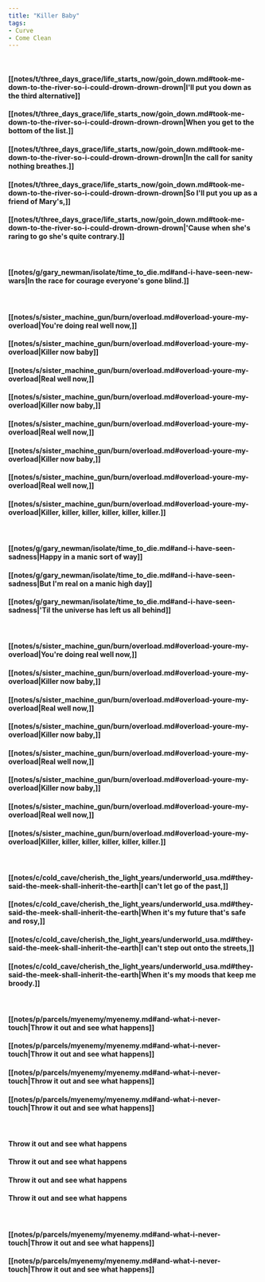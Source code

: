```yaml
---
title: "Killer Baby"
tags:
- Curve
- Come Clean
---
```

&nbsp;
#### [[notes/t/three_days_grace/life_starts_now/goin_down.md#took-me-down-to-the-river-so-i-could-drown-drown-drown|I'll put you down as the third alternative]]
#### [[notes/t/three_days_grace/life_starts_now/goin_down.md#took-me-down-to-the-river-so-i-could-drown-drown-drown|When you get to the bottom of the list.]]
#### [[notes/t/three_days_grace/life_starts_now/goin_down.md#took-me-down-to-the-river-so-i-could-drown-drown-drown|In the call for sanity nothing breathes.]]
#### [[notes/t/three_days_grace/life_starts_now/goin_down.md#took-me-down-to-the-river-so-i-could-drown-drown-drown|So I'll put you up as a friend of Mary's,]]
#### [[notes/t/three_days_grace/life_starts_now/goin_down.md#took-me-down-to-the-river-so-i-could-drown-drown-drown|'Cause when she's raring to go she's quite contrary.]]
&nbsp;
#### [[notes/g/gary_newman/isolate/time_to_die.md#and-i-have-seen-new-wars|In the race for courage everyone's gone blind.]]
&nbsp;
#### [[notes/s/sister_machine_gun/burn/overload.md#overload-youre-my-overload|You're doing real well now,]]
#### [[notes/s/sister_machine_gun/burn/overload.md#overload-youre-my-overload|Killer now baby]]
#### [[notes/s/sister_machine_gun/burn/overload.md#overload-youre-my-overload|Real well now,]]
#### [[notes/s/sister_machine_gun/burn/overload.md#overload-youre-my-overload|Killer now baby,]]
#### [[notes/s/sister_machine_gun/burn/overload.md#overload-youre-my-overload|Real well now,]]
#### [[notes/s/sister_machine_gun/burn/overload.md#overload-youre-my-overload|Killer now baby,]]
#### [[notes/s/sister_machine_gun/burn/overload.md#overload-youre-my-overload|Real well now,]]
#### [[notes/s/sister_machine_gun/burn/overload.md#overload-youre-my-overload|Killer, killer, killer, killer, killer, killer.]]
&nbsp;
#### [[notes/g/gary_newman/isolate/time_to_die.md#and-i-have-seen-sadness|Happy in a manic sort of way]]
#### [[notes/g/gary_newman/isolate/time_to_die.md#and-i-have-seen-sadness|But I'm real on a manic high day]]
#### [[notes/g/gary_newman/isolate/time_to_die.md#and-i-have-seen-sadness|'Til the universe has left us all behind]]
&nbsp;
#### [[notes/s/sister_machine_gun/burn/overload.md#overload-youre-my-overload|You're doing real well now,]]
#### [[notes/s/sister_machine_gun/burn/overload.md#overload-youre-my-overload|Killer now baby,]]
#### [[notes/s/sister_machine_gun/burn/overload.md#overload-youre-my-overload|Real well now,]]
#### [[notes/s/sister_machine_gun/burn/overload.md#overload-youre-my-overload|Killer now baby,]]
#### [[notes/s/sister_machine_gun/burn/overload.md#overload-youre-my-overload|Real well now,]]
#### [[notes/s/sister_machine_gun/burn/overload.md#overload-youre-my-overload|Killer now baby,]]
#### [[notes/s/sister_machine_gun/burn/overload.md#overload-youre-my-overload|Real well now,]]
#### [[notes/s/sister_machine_gun/burn/overload.md#overload-youre-my-overload|Killer, killer, killer, killer, killer, killer.]]
&nbsp;
#### [[notes/c/cold_cave/cherish_the_light_years/underworld_usa.md#they-said-the-meek-shall-inherit-the-earth|I can't let go of the past,]]
#### [[notes/c/cold_cave/cherish_the_light_years/underworld_usa.md#they-said-the-meek-shall-inherit-the-earth|When it's my future that's safe and rosy,]]
#### [[notes/c/cold_cave/cherish_the_light_years/underworld_usa.md#they-said-the-meek-shall-inherit-the-earth|I can't step out onto the streets,]]
#### [[notes/c/cold_cave/cherish_the_light_years/underworld_usa.md#they-said-the-meek-shall-inherit-the-earth|When it's my moods that keep me broody.]]
&nbsp;
#### [[notes/p/parcels/myenemy/myenemy.md#and-what-i-never-touch|Throw it out and see what happens]]
#### [[notes/p/parcels/myenemy/myenemy.md#and-what-i-never-touch|Throw it out and see what happens]]
#### [[notes/p/parcels/myenemy/myenemy.md#and-what-i-never-touch|Throw it out and see what happens]]
#### [[notes/p/parcels/myenemy/myenemy.md#and-what-i-never-touch|Throw it out and see what happens]]
&nbsp;
#### Throw it out and see what happens
#### Throw it out and see what happens
#### Throw it out and see what happens
#### Throw it out and see what happens
&nbsp;
#### [[notes/p/parcels/myenemy/myenemy.md#and-what-i-never-touch|Throw it out and see what happens]]
#### [[notes/p/parcels/myenemy/myenemy.md#and-what-i-never-touch|Throw it out and see what happens]]
